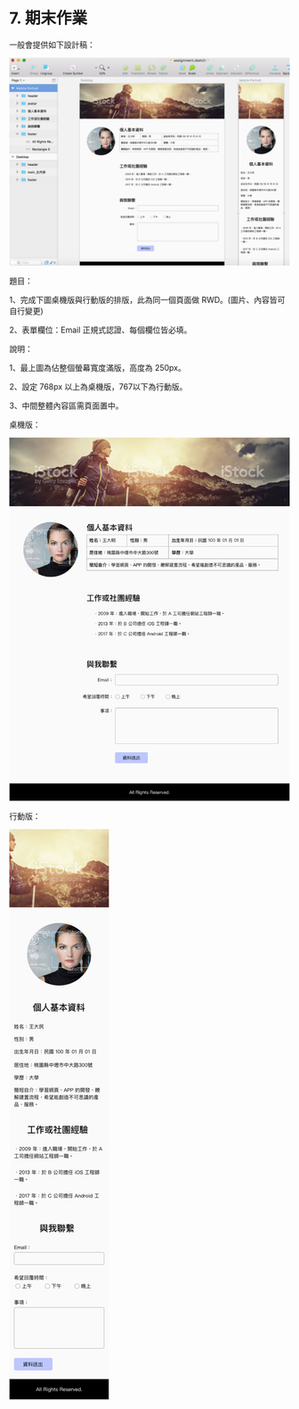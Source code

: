 # 7. 期末作業

一般會提供如下設計稿：

![](/assets/assignment_draft.png)

題目：

1、完成下圖桌機版與行動版的排版，此為同一個頁面做 RWD。\(圖片、內容皆可自行變更\)

2、表單欄位：Email 正規式認證、每個欄位皆必填。

說明：

1、最上圖為佔整個螢幕寬度滿版，高度為 250px。

2、設定 768px 以上為桌機版，767以下為行動版。

3、中間整體內容區需頁面置中。

桌機版：

![](/assets/assignment_desktop.png)

行動版：

![](/assets/assignment_mobile.png)

